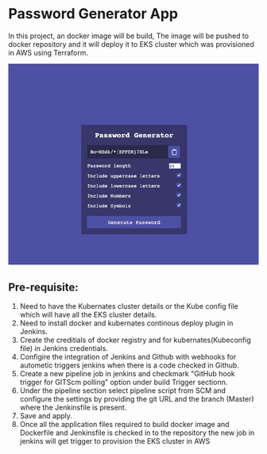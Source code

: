 # Password Generator App

In this project, an docker image will be build, The image will be pushed to docker repository and it will deploy it to EKS cluster which was provisioned in AWS using Terraform.

<p align="center">
  <img src="assets/pass-generator.gif" width="600">
</p>

Pre-requisite:
--------------
1. Need to have the Kubernates cluster details or the Kube config file which will have all the EKS cluster details.
2. Need to install docker and kubernates continous deploy plugin in Jenkins.
3. Create the creditials of docker registry and for kubernates(Kubeconfig file) in Jenkins credentials.
4. Configire the integration of Jenkins and Github with webhooks for autometic triggers jenkins when there is a code checked in Github.
5. Create a new pipeline job in jenkins and checkmark "GitHub hook trigger for GITScm polling" option under build Trigger sectionn.
6. Under the pipeline section select pipeline script from SCM and configure the settings by providing the git URL and the branch (Master) where the Jenkinsfile is present.
7. Save and apply.
8. Once all the application files required to build docker image and Dockerfile and Jenkinsfile is checked in to the repository the new job in jenkins will get trigger to provision the EKS cluster in AWS

